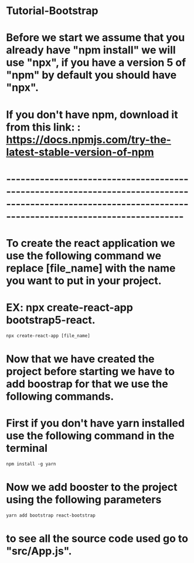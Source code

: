 # Tutorial-Bootstrap

# Before we start we assume that you already have "npm install" we will use "npx", if you have a version 5 of "npm" by default you should have "npx".
# If you don't have npm, download it from this link: : https://docs.npmjs.com/try-the-latest-stable-version-of-npm

# ------------------------------------------------------------------------------------------------------------------------------------------------------- #

# To create the react application we use the following command we replace [file_name] with the name you want to put in your project.
# EX: npx create-react-app bootstrap5-react.

    npx create-react-app [file_name] 

# Now that we have created the project before starting we have to add boostrap for that we use the following commands.
# First if you don't have yarn installed use the following command in the terminal

    npm install -g yarn

# Now we add booster to the project using the following parameters 

    yarn add bootstrap react-bootstrap

# to see all the source code used go to "src/App.js".
    